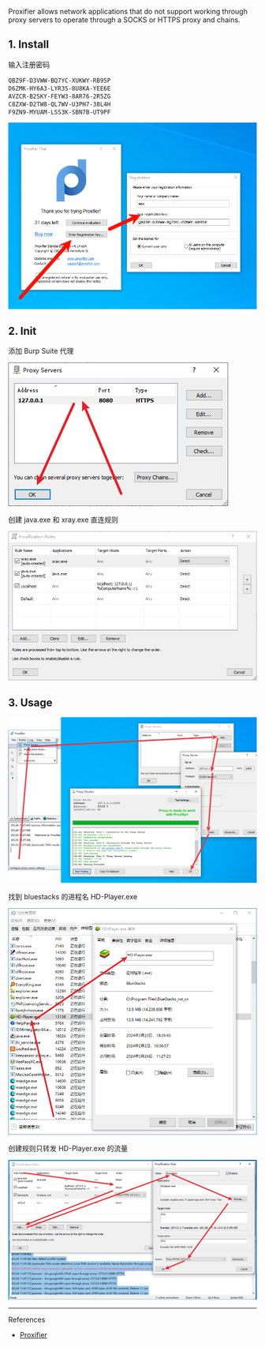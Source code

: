 Proxifier allows network applications that do not support working through proxy servers to operate through a SOCKS or HTTPS proxy and chains.

## 1. Install

输入注册密码

```
QBZ9F-D3VWW-BQ7YC-XUKWY-RB95P
D6ZMK-HY6A3-LYR3S-8U8KA-YEE6E
AVZCR-B2SKY-FEYW3-8AR76-2R5ZG
C8ZXW-D2TW8-QL7WV-U3PH7-38L4H
F9ZN9-MYUAM-LSS3K-SBN7B-UT9PF
```

![输入注册密码](./../../../../../../image/Proxifier/%E8%BE%93%E5%85%A5%E6%B3%A8%E5%86%8C%E5%AF%86%E7%A0%81.png)

## 2. Init

添加 Burp Suite 代理

![添加 burp 代理](./../../../../../../image/Proxifier/%E6%B7%BB%E5%8A%A0%20Burp%20Suite%20%E4%BB%A3%E7%90%86.png)

创建  java.exe 和 xray.exe 直连规则

![创建  java.exe 和 xray.exe 直连规则](./../../../../../../image/Proxifier/%E5%88%9B%E5%BB%BA%20%20java.exe%20%E5%92%8C%20xray.exe%20%E7%9B%B4%E8%BF%9E%E8%A7%84%E5%88%99.png)

## 3. Usage

![配置代理](./../../../../../../image/Proxifier/%E9%85%8D%E7%BD%AE%E4%BB%A3%E7%90%86.png)

找到 bluestacks 的进程名 HD-Player.exe

![找到 bluestacks 的进程名 HD-Player.exe](./../../../../../../image/Proxifier/%E6%89%BE%E5%88%B0%20bluestacks%20%E7%9A%84%E8%BF%9B%E7%A8%8B%E5%90%8D%20HD-Player.exe.png)

创建规则只转发 HD-Player.exe 的流量

![创建规则只转发 HD-Player.exe 的流量](./../../../../../../image/Proxifier/%E5%88%9B%E5%BB%BA%E8%A7%84%E5%88%99%E5%8F%AA%E8%BD%AC%E5%8F%91%20HD-Player.exe%20%E7%9A%84%E6%B5%81%E9%87%8F.png)

---

References

- [Proxifier](https://www.proxifier.com/)
